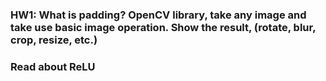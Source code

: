 ### HW1: What is padding? OpenCV library, take any image and take use basic image operation. Show the result, (rotate, blur, crop, resize, etc.)
### Read about ReLU
